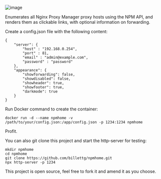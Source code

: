 ![image](https://github.com/billettg/npmhome/assets/3407237/b260331a-7023-4003-8ca8-b3d4f841c979)

Enumerates all Nginx Proxy Manager proxy hosts using the NPM API, and renders them as clickable links, with optional information on forwarding.

Create a config.json file with the following content:

```
{
    "server": {
        "host" : "192.168.0.254",
        "port" : 81,
        "email" : "admin@example.com", 
        "password" : "password"
    },
    "appearance": {
        "showforwarding": false,
        "showdisabled": false,
        "showheader": true,
        "showfooter": true,
        "darkmode": true
    }
}
```

Run Docker command to create the container:

```docker run -d --name npmhome -v /path/to/your/config.json:/app/config.json -p 1234:1234 npmhome```

Profit.

You can also git clone this project and start the http-server for testing:

```
mkdir npmhome
cd npmhome
git clone https://github.com/billettg/npmhome.git
npx http-server -p 1234
```

This project is open source, feel free to fork it and amend it as you choose.
